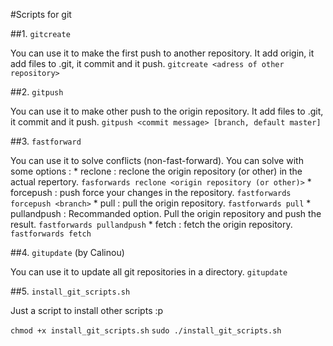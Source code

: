 #Scripts for git

##1. `gitcreate`

You can use it to make the first push to another repository. It add origin, it add files to .git, it commit and it push.
`gitcreate <adress of other repository>`

##2. `gitpush`

You can use it to make other push to the origin repository. It add files to .git, it commit and it push.
`gitpush <commit message> [branch, default master]`

##3. `fastforward`

You can use it to solve conflicts (non-fast-forward).
You can solve with some options :
	* reclone : reclone the origin repository (or other) in the actual repertory.
		`fasforwards reclone <origin repository (or other)>`
	* forcepush : push force your changes in the repository.
		`fastforwards forcepush <branch>`
	* pull : pull the origin repository.
		`fastforwards pull`
	* pullandpush : Recommanded option. Pull the origin repository and push the result.
		`fastforwards pullandpush`
	* fetch : fetch the origin repository.
		`fastforwards fetch`

##4. `gitupdate` (by Calinou)

You can use it to update all git repositories in a directory.
`gitupdate`

##5. `install_git_scripts.sh`

Just a script to install other scripts :p

`chmod +x install_git_scripts.sh`
`sudo ./install_git_scripts.sh`
